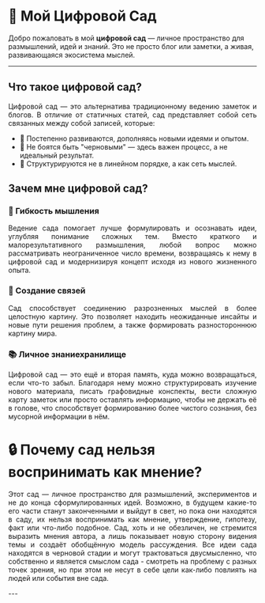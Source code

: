 # 🌱 Мой Цифровой Сад

Добро пожаловать в мой **цифровой сад** — личное пространство для размышлений, идей и знаний. Это не просто блог или заметки, а живая, развивающаяся экосистема мыслей.

---

## Что такое цифровой сад?
<p align="justify">
Цифровой сад — это альтернатива традиционному ведению заметок и блогов. В отличие от статичных статей, сад представляет собой сеть связанных между собой записей, которые:
</p>

- 🌿 Постепенно развиваются, дополняясь новыми идеями и опытом.
- 🌻 Не боятся быть "черновыми" — здесь важен процесс, а не идеальный результат.
- 🍃 Структурируются не в линейном порядке, а как сеть мыслей.

## Зачем мне цифровой сад?

### 🧠 Гибкость мышления
<p align="justify">
Ведение сада помогает лучше формулировать и осознавать идеи, углубляя понимание сложных тем. Вместо краткого и малорезультативного размышления, любой вопрос можно рассматривать неограниченное число времени, возвращаясь к нему в цифровой сад и модернизируя концепт исходя из нового жизненного опыта.
</p>

### 🔗 Создание связей
<p align="justify">
Сад способствует соединению разрозненных мыслей в более целостную картину. Это позволяет находить неожиданные инсайты и новые пути решения проблем, а также формировать разностороннюю картину мира.
</p>

### 📚 Личное знаниехранилище
<p align="justify">
Цифровой сад — это ещё и вторая память, куда можно возвращаться, если что-то забыл. Благодаря нему можно структурировать изучение нового материала, писать графовидные конспекты, вести сложную карту заметок или просто оставлять информацию, чтобы не держать её в голове, что способствует формированию более чистого сознания, без мусорной информации в нём.
</p>


# 🔒 Почему сад нельзя воспринимать как мнение?
<p align="justify">
Этот сад — личное пространство для размышлений, экспериментов и не до конца сформулированных идей. Возможно, в будущем какие-то его части станут законченными и выйдут в свет, но пока они находятся в саду, их нельзя воспринимать как мнение, утверждение, гипотезу, факт или что-либо подобное. Сад, хоть и не обезличен, не стремится выразить мнения автора, а лишь показывает новую сторону видения темы и создаёт обобщённую модель рассуждения. Все идеи сада находятся в черновой стадии и могут трактоваться двусмысленно, что собственно и является смыслом сада - смотреть на проблему с разных точек зрения, но при этом не несут в себе цели как-либо повлиять на людей или события вне сада.
</p>
---

